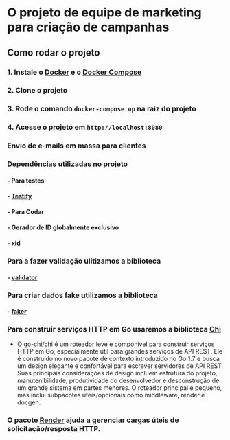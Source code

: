 # O projeto de equipe de marketing para criação de campanhas

## Como rodar o projeto

### 1. Instale o [Docker](https://docs.docker.com/install/) e o [Docker Compose](https://docs.docker.com/compose/install/)

### 2. Clone o projeto

### 3. Rode o comando `docker-compose up` na raiz do projeto

### 4. Acesse o projeto em `http://localhost:8080`

### Envio de e-mails em massa para clientes

### Dependências utilizadas no projeto

#### - Para testes
#### - [Testify](https://github.com/stretchr/testify)

#### - Para Codar
#### - Gerador de ID globalmente exclusivo
#### - [xid](https://github.com/rs/xid)

### Para a fazer validação ulitizamos a biblioteca 
#### - [validator](https://pkg.go.dev/github.com/go-playground/validator/v10)

### Para criar dados fake utilizamos a biblioteca 
#### - [faker](https://pkg.go.dev/github.com/jaswdr/faker)

### Para construir serviços HTTP em Go usaremos a biblioteca [Chi](https://github.com/go-chi/chi)

- O go-chi/chi é um roteador leve e componível para construir serviços HTTP em Go, 
especialmente útil para grandes serviços de API REST. 
Ele é construído no novo pacote de contexto introduzido no Go 1.7 
e busca um design elegante e confortável para escrever servidores de API REST. 
Suas principais considerações de design incluem estrutura do projeto, manutenibilidade, produtividade do desenvolvedor e desconstrução de um grande sistema em partes menores. O roteador principal é pequeno, 
mas inclui subpacotes úteis/opcionais como middleware, render e docgen.

### O pacote [**Render**](https://github.com/go-chi/render) ajuda a gerenciar cargas úteis de solicitação/resposta HTTP.